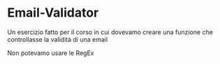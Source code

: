 # Email-Validator

Un esercizio fatto per il corso in cui dovevamo creare una funzione che controllasse la validità di una email

Non potevamo usare le RegEx
